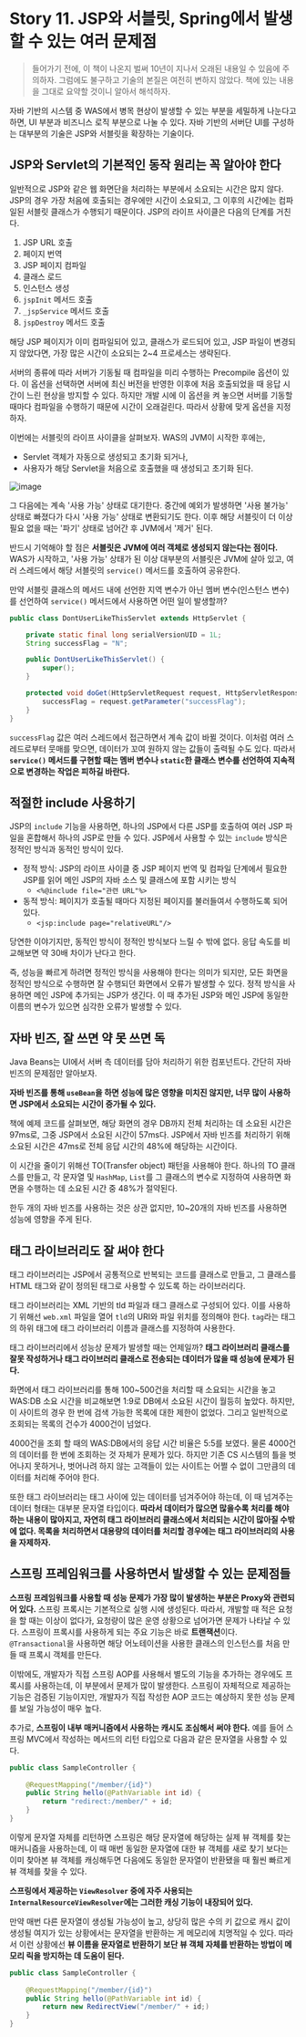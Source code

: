 # Story 11. JSP와 서블릿, Spring에서 발생할 수 있는 여러 문제점
> 들어가기 전에, 이 책이 나온지 벌써 10년이 지나서 오래된 내용일 수 있음에 주의하자. 그럼에도 불구하고 기술의 본질은 여전히 변하지 않았다. 책에 있는 내용을 그대로 요약할 것이니 알아서 해석하자.

자바 기반의 시스템 중 WAS에서 병목 현상이 발생할 수 있는 부분을 세밀하게 나눈다고 하면, UI 부분과 비즈니스 로직 부분으로 나눌 수 있다. 자바 기반의 서버단 UI를 구성하는 대부분의 기술은 JSP와 서블릿을 확장하는 기술이다.

## JSP와 Servlet의 기본적인 동작 원리는 꼭 알아야 한다
일반적으로 JSP와 같은 웹 화면단을 처리하는 부분에서 소요되는 시간은 많지 않다. JSP의 경우 가장 처음에 호출되는 경우에만 시간이 소요되고, 그 이후의 시간에는 컴파일된 서블릿 클래스가 수행되기 때문이다. JSP의 라이프 사이클은 다음의 단계를 거친다.

1. JSP URL 호출
2. 페이지 번역
3. JSP 페이지 컴파일
4. 클래스 로드
5. 인스턴스 생성
6. `jspInit` 메서드 호출
7. `_jspService` 메서드 호출
8. `jspDestroy` 메서드 호출

해당 JSP 페이지가 이미 컴파일되어 있고, 클래스가 로드되어 있고, JSP 파일이 변경되지 않았다면, 가장 많은 시간이 소요되는 2~4 프로세스는 생략된다.

서버의 종류에 따라 서버가 기동될 때 컴파일을 미리 수행하는 Precompile 옵션이 있다. 이 옵션을 선택하면 서버에 최신 버전을 반영한 이후에 처음 호출되었을 때 응답 시간이 느린 현상을 방지할 수 있다. 하지만 개발 시에 이 옵션을 켜 놓으면 서버를 기동할 때마다 컴파일을 수행하기 때문에 시간이 오래걸린다. 따라서 상황에 맞게 옵션을 지정하자.

이번에는 서블릿의 라이프 사이클을 살펴보자. WAS의 JVM이 시작한 후에는,

- Servlet 객체가 자동으로 생성되고 초기화 되거나,
- 사용자가 해당 Servlet을 처음으로 호출했을 때 생성되고 초기화 된다.

![image](https://github.com/alanhakhyeonsong/LetsReadBooks/assets/60968342/d9c34319-ba95-4fb0-a038-2c4d5967f54b)

그 다음에는 계속 '사용 가능' 상태로 대기한다. 중간에 예외가 발생하면 '사용 불가능' 상태로 빠졌다가 다시 '사용 가능' 상태로 변환되기도 한다. 이후 해당 서블릿이 더 이상 필요 없을 때는 '파기' 상태로 넘어간 후 JVM에서 '제거' 된다.

반드시 기억해야 할 점은 **서블릿은 JVM에 여러 객체로 생성되지 않는다는 점이다.** WAS가 시작하고, '사용 가능' 상태가 된 이상 대부분의 서블릿은 JVM에 살아 있고, 여러 스레드에서 해당 서블릿의 `service()` 메서드를 호출하여 공유한다.

만약 서블릿 클래스의 메서드 내에 선언한 지역 변수가 아닌 멤버 변수(인스턴스 변수)를 선언하여 `service()` 메서드에서 사용하면 어떤 일이 발생할까?

```java
public class DontUserLikeThisServlet extends HttpServlet {

    private static final long serialVersionUID = 1L;
    String successFlag = "N";

    public DontUserLikeThisServlet() {
        super();
    }

    protected void doGet(HttpServletRequest request, HttpServletResponse response) throws ServletException, IOException {
        successFlag = request.getParameter("successFlag");
    }
}
```

`successFlag` 값은 여러 스레드에서 접근하면서 계속 값이 바뀔 것이다. 이처럼 여러 스레드로부터 뭇매를 맞으면, 데이터가 꼬여 원하지 않는 값들이 출력될 수도 있다. 따라서 **`service()` 메서드를 구현할 때는 멤버 변수나 `static`한 클래스 변수를 선언하여 지속적으로 변경하는 작업은 피하길 바란다.**

## 적절한 include 사용하기
JSP의 `include` 기능을 사용하면, 하나의 JSP에서 다른 JSP를 호출하여 여러 JSP 파일을 혼합해서 하나의 JSP로 만들 수 있다. JSP에서 사용할 수 있는 `include` 방식은 정적인 방식과 동적인 방식이 있다.

- 정적 방식: JSP의 라이프 사이클 중 JSP 페이지 번역 및 컴파일 단계에서 필요한 JSP를 읽어 메인 JSP의 자바 소스 및 클래스에 포함 시키는 방식
  - `<%@include file="관련 URL"%>`
- 동적 방식: 페이지가 호출될 때마다 지정된 페이지를 불러들여서 수행하도록 되어 있다.
  - `<jsp:include page="relativeURL"/>`

당연한 이야기지만, 동적인 방식이 정적인 방식보다 느릴 수 밖에 없다. 응답 속도를 비교해보면 약 30배 차이가 난다고 한다.

즉, 성능을 빠르게 하려면 정적인 방식을 사용해야 한다는 의미가 되지만, 모든 화면을 정적인 방식으로 수행하면 잘 수행되던 화면에서 오류가 발생할 수 있다. 정적 방식을 사용하면 메인 JSP에 추가되는 JSP가 생긴다. 이 때 추가된 JSP와 메인 JSP에 동일한 이름의 변수가 있으면 심각한 오류가 발생할 수 있다.

## 자바 빈즈, 잘 쓰면 약 못 쓰면 독
Java Beans는 UI에서 서버 측 데이터를 담아 처리하기 위한 컴포넌트다. 간단히 자바 빈즈의 문제점만 알아보자.

**자바 빈즈를 통해 `useBean`을 하면 성능에 많은 영향을 미치진 않지만, 너무 많이 사용하면 JSP에서 소요되는 시간이 증가될 수 있다.**

책에 예제 코드를 살펴보면, 해당 화면의 경우 DB까지 전체 처리하는 데 소요된 시간은 97ms로, 그중 JSP에서 소요된 시간이 57ms다. JSP에서 자바 빈즈를 처리하기 위해 소요된 시간은 47ms로 전체 응답 시간의 48%에 해당하는 시간이다.

이 시간을 줄이기 위해선 TO(Transfer object) 패턴을 사용해야 한다. 하나의 TO 클래스를 만들고, 각 문자열 및 `HashMap`, `List`를 그 클래스의 변수로 지정하여 사용하면 화면을 수행하는 데 소요된 시간 중 48%가 절약된다.

한두 개의 자바 빈즈를 사용하는 것은 상관 없지만, 10~20개의 자바 빈즈를 사용하면 성능에 영향을 주게 된다.

## 태그 라이브러리도 잘 써야 한다
태그 라이브러리는 JSP에서 공통적으로 반복되는 코드를 클래스로 만들고, 그 클래스를 HTML 태그와 같이 정의된 태그로 사용할 수 있도록 하는 라이브러리다.

태그 라이브러리는 XML 기반의 tld 파일과 태그 클래스로 구성되어 있다. 이를 사용하기 위해선 `web.xml` 파일을 열어 `tld`의 URI와 파일 위치를 정의해야 한다. `tag`라는 태그의 하위 태그에 태그 라이브러리 이름과 클래스를 지정하여 사용한다.

태그 라이브러리에서 성능상 문제가 발생할 때는 언제일까? **태그 라이브러리 클래스를 잘못 작성하거나 태그 라이브러리 클래스로 전송되는 데이터가 많을 때 성능에 문제가 된다.**

화면에서 태그 라이브러리를 통해 100~500건을 처리할 때 소요되는 시간을 놓고 WAS:DB 소요 시간을 비교해보면 1:9로 DB에서 소요된 시간이 월등히 높았다. 하지만, 이 사이트의 경우 한 번에 검색 가능한 목록에 대한 제한이 없었다. 그리고 일반적으로 조회되는 목록의 건수가 4000건이 넘었다.

4000건을 조회 할 때의 WAS:DB에서의 응답 시간 비율은 5:5를 보였다. 물론 4000건의 데이터를 한 번에 조회하는 것 자체가 문제가 있다. 하지만 기존 CS 시스템의 틀을 벗어나지 못하거나, 벗어나려 하지 않는 고객들이 있는 사이트는 어쩔 수 없이 그만큼의 데이터를 처리해 주어야 한다.

또한 태그 라이브러리는 태그 사이에 있는 데이터를 넘겨주어야 하는데, 이 때 넘겨주는 데이터 형태는 대부분 문자열 타입이다. **따라서 데이터가 많으면 많을수록 처리를 해야 하는 내용이 많아지고, 자연히 태그 라이브러리 클래스에서 처리되는 시간이 많아질 수밖에 없다. 목록을 처리하면서 대용량의 데이터를 처리할 경우에는 태그 라이브러리의 사용을 자제하자.**

## 스프링 프레임워크를 사용하면서 발생할 수 있는 문제점들
**스프링 프레임워크를 사용할 때 성능 문제가 가장 많이 발생하는 부분은 Proxy와 관련되어 있다.** 스프링 프록시는 기본적으로 실행 시에 생성된다. 따라서, 개발할 때 적은 요청을 할 때는 이상이 없다가, 요청량이 많은 운영 상황으로 넘어가면 문제가 나타날 수 있다. 스프링이 프록시를 사용하게 되는 주요 기능은 바로 **트랜잭션**이다. `@Transactional`을 사용하면 해당 어노테이션을 사용한 클래스의 인스턴스를 처음 만들 때 프록시 객체를 만든다.

이밖에도, 개발자가 직접 스프링 AOP를 사용해서 별도의 기능을 추가하는 경우에도 프록시를 사용하는데, 이 부분에서 문제가 많이 발생한다. 스프링이 자체적으로 제공하는 기능은 검증된 기능이지만, 개발자가 직접 작성한 AOP 코드는 예상하지 못한 성능 문제를 보일 가능성이 매우 높다.

추가로, **스프링이 내부 매커니즘에서 사용하는 캐시도 조심해서 써야 한다.** 예를 들어 스프링 MVC에서 작성하는 메서드의 리턴 타입으로 다음과 같은 문자열을 사용할 수 있다.

```java
public class SampleController {
    
    @RequestMapping("/member/{id}")
    public String hello(@PathVariable int id) {
        return "redirect:/member/" + id;
    }
}
```

이렇게 문자열 자체를 리턴하면 스프링은 해당 문자열에 해당하는 실제 뷰 객체를 찾는 매커니즘을 사용하는데, 이 때 매번 동일한 문자열에 대한 뷰 객체를 새로 찾기 보다는 이미 찾아본 뷰 객체를 캐싱해두면 다음에도 동일한 문자열이 반환됐을 때 훨씬 빠르게 뷰 객체를 찾을 수 있다.

**스프링에서 제공하는 `ViewResolver` 중에 자주 사용되는 `InternalResourceViewResolver`에는 그러한 캐싱 기능이 내장되어 있다.**

만약 매번 다른 문자열이 생성될 가능성이 높고, 상당히 많은 수의 키 값으로 캐시 값이 생성될 여지가 있는 상황에서는 문자열을 반환하는 게 메모리에 치명적일 수 있다. 따라서 이런 상황에선 **뷰 이름을 문자열로 반환하기 보단 뷰 객체 자체를 반환하는 방법이 메모리 릭을 방지하는 데 도움이 된다.**

```java
public class SampleController {
    
    @RequestMapping("/member/{id}")
    public String hello(@PathVariable int id) {
        return new RedirectView("/member/" + id;)
    }
}
```
